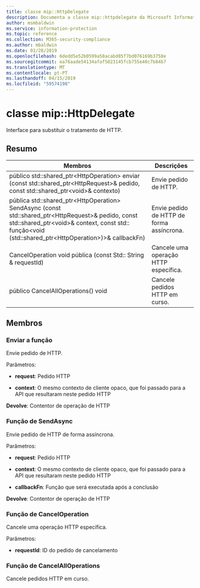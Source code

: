 ```yaml
---
title: classe mip::HttpDelegate
description: Documenta a classe mip::httpdelegate da Microsoft Information Protection (MIP) SDK.
author: msmbaldwin
ms.service: information-protection
ms.topic: reference
ms.collection: M365-security-compliance
ms.author: mbaldwin
ms.date: 01/28/2019
ms.openlocfilehash: 6dedd5e52b0599a58acabd85f7bd076169b3758e
ms.sourcegitcommit: ea76aade54134afaf5023145fcb755e40c7b84b7
ms.translationtype: MT
ms.contentlocale: pt-PT
ms.lasthandoff: 04/15/2019
ms.locfileid: "59574198"
---
```

# <a name="class-miphttpdelegate"></a>classe mip::HttpDelegate 
Interface para substituir o tratamento de HTTP.
  
## <a name="summary"></a>Resumo
 Membros                        | Descrições                                
--------------------------------|---------------------------------------------
público std::shared_ptr\<HttpOperation\> enviar (const std::shared_ptr\<HttpRequest\>& pedido, const std::shared_ptr\<void\>& contexto)  |  Envie pedido de HTTP.
pública std::shared_ptr\<HttpOperation\> SendAsync (const std::shared_ptr\<HttpRequest\>& pedido, const std::shared_ptr\<void\>& context, const std:: função\<void (std::shared_ptr\<HttpOperation\>)\>& callbackFn)  |  Envie pedido de HTTP de forma assíncrona.
CancelOperation void pública (const Std:: String & requestId)  |  Cancele uma operação HTTP específica.
público CancelAllOperations() void  |  Cancele pedidos HTTP em curso.
  
## <a name="members"></a>Membros
  
### <a name="send-function"></a>Enviar a função
Envie pedido de HTTP.

Parâmetros:  
* **request**: Pedido HTTP 


* **context**: O mesmo contexto de cliente opaco, que foi passado para a API que resultaram neste pedido HTTP



  
**Devolve**: Contentor de operação de HTTP
  
### <a name="sendasync-function"></a>Função de SendAsync
Envie pedido de HTTP de forma assíncrona.

Parâmetros:  
* **request**: Pedido HTTP 


* **context**: O mesmo contexto de cliente opaco, que foi passado para a API que resultaram neste pedido HTTP 


* **callbackFn**: Função que será executada após a conclusão



  
**Devolve**: Contentor de operação de HTTP
  
### <a name="canceloperation-function"></a>Função de CancelOperation
Cancele uma operação HTTP específica.

Parâmetros:  
* **requestId**: ID do pedido de cancelamento


  
### <a name="cancelalloperations-function"></a>Função de CancelAllOperations
Cancele pedidos HTTP em curso.